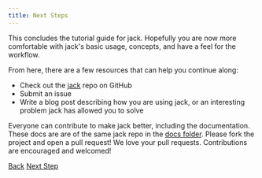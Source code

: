 ```yaml
---
title: Next Steps
---
```


This concludes the tutorial guide for jack. Hopefully you are now more comfortable with jack's basic usage, concepts, and have a feel for the workflow.

From here, there are a few resources that can help you continue along:

* Check out the [jack](https://github.com/tongueroo/jack) repo on GitHub
* Submit an issue
* Write a blog post describing how you are using jack, or an interesting problem jack has allowed you to solve

Everyone can contribute to make jack better, including the documentation. These docs are are of the same jack repo in the [docs folder](https://github.com/tongueroo/jack/tree/master/docs). Please fork the project and open a pull request!  We love your pull requests. Contributions are encouraged and welcomed!

<a class="btn btn-basic" href="{% link _docs/jack-terminate.md %}">Back</a>
<a class="btn btn-primary" href="{% link articles.md %}">Next Step</a>
